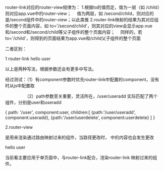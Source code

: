 


router-link对应的router-view规律为：
1.根据to的值而定，值为一层（如 /child）则对应app.vue中的router-view；
　值为两层，如 /second/child，则对应的是/second组件中的router-view；以此类推
2.router-link映射的结果为其对应组件的整个页面内容，如 to='/second/child'，则其对应的view会显示app.vue和/second和/second/child等父子组件的整个页面内容；
　同样的，若to='/child'，则得到的页面结果为app.vue和/child父子组件的整个页面



二者区别：


1 router-link
<router-link :to="{ path: '/hello', component: HelloWorld }">hello</router-link>
<router-link :to="{ path: '/user/useradd' }">user</router-link>

以上是两种写法，根据参数还会有更多中写法。

经过测试：（1）有component参数时优先router-link中配置的component，没有时从js中配置取

　　　　　（2）path参数至关重要，灵活所在，/user/useradd 实际匹配了两个组件，分别是user和useradd

   { path: '/user', component:user,
      children:[
        {path:'/user/useradd', component:useradd},
        {path:'/user/userdelete', component:userdelete}
      ]
    }

2.router-view

<router-view> 是用来渲染通过路由映射过来的组件，当路径更改时，<router-view> 中的内容也会发生更改

  <router-link :to="{ path: '/hello', component: HelloWorld }">hello</router-link>
  <router-link :to="{ path: '/user/useradd' }">user</router-link>
  <router-view/>

当前看主要应用于单页面中，与router-link配合，渲染router-link 映射过来的组件。

